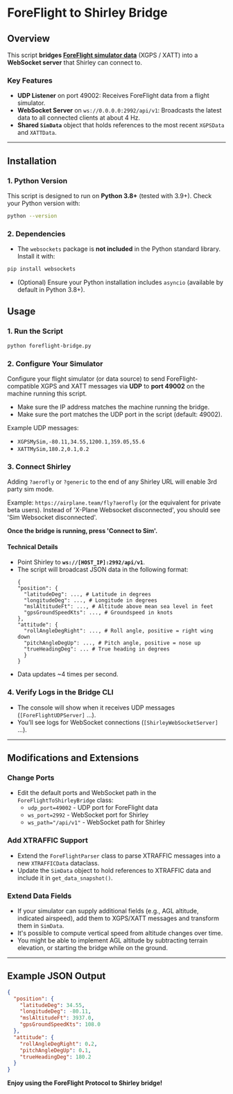 # ForeFlight to Shirley Bridge

## Overview

This script **bridges [ForeFlight simulator data](https://support.foreflight.com/hc/en-us/articles/204115005)**
(XGPS / XATT) into a **WebSocket server** that Shirley can connect to.

### Key Features

- **UDP Listener** on port 49002: Receives ForeFlight data from a flight simulator.
- **WebSocket Server** on `ws://0.0.0.0:2992/api/v1`: Broadcasts the latest data to all connected clients at about 4 Hz.
- **Shared `SimData`** object that holds references to the most recent `XGPSData` and `XATTData`.

---

## Installation

### 1. Python Version

This script is designed to run on **Python 3.8+** (tested with 3.9+). Check your Python version with:

```bash
python --version
```

### 2. Dependencies

- The `websockets` package is **not included** in the Python standard library. Install it with:

```bash
pip install websockets
```

- (Optional) Ensure your Python installation includes `asyncio` (available by default in Python 3.8+).

## Usage

### 1. Run the Script

```bash
python foreflight-bridge.py
```

### 2. Configure Your Simulator

Configure your flight simulator (or data source) to send ForeFlight-compatible XGPS and XATT messages via **UDP** to **port 49002** on the machine running this script.

- Make sure the IP address matches the machine running the bridge.
- Make sure the port matches the UDP port in the script (default: 49002).

Example UDP messages:

- `XGPSMySim,-80.11,34.55,1200.1,359.05,55.6`
- `XATTMySim,180.2,0.1,0.2`

### 3. Connect Shirley

Adding `?aerofly` or `?generic` to the end of any Shirley URL will enable 3rd party sim mode.

Example: `https://airplane.team/fly?aerofly` (or the equivalent for private beta users). Instead of 'X-Plane Websocket disconnected', you should see 'Sim Websocket disconnected'.

**Once the bridge is running, press 'Connect to Sim'.**

#### Technical Details

- Point Shirley to **`ws://[HOST_IP]:2992/api/v1`**.
- The script will broadcast JSON data in the following format:
  ```jsonc
  {
  "position": {
    "latitudeDeg": ..., # Latitude in degrees
    "longitudeDeg": ..., # Longitude in degrees
    "mslAltitudeFt": ..., # Altitude above mean sea level in feet
    "gpsGroundSpeedKts": ..., # Groundspeed in knots
  },
  "attitude": {
    "rollAngleDegRight": ..., # Roll angle, positive = right wing down
    "pitchAngleDegUp": ..., # Pitch angle, positive = nose up
    "trueHeadingDeg": ... # True heading in degrees
    }
  }
  ```
- Data updates ~4 times per second.

### 4. Verify Logs in the Bridge CLI

- The console will show when it receives UDP messages (`[ForeFlightUDPServer]` ...).
- You’ll see logs for WebSocket connections (`[ShirleyWebSocketServer]` ...).

---

## Modifications and Extensions

### Change Ports

- Edit the default ports and WebSocket path in the `ForeFlightToShirleyBridge` class:
  - `udp_port=49002` - UDP port for ForeFlight data
  - `ws_port=2992` - WebSocket port for Shirley
  - `ws_path="/api/v1"` - WebSocket path for Shirley

### Add XTRAFFIC Support

- Extend the `ForeFlightParser` class to parse XTRAFFIC messages into a new `XTRAFFICData` dataclass.
- Update the `SimData` object to hold references to XTRAFFIC data and include it in `get_data_snapshot()`.

### Extend Data Fields

- If your simulator can supply additional fields (e.g., AGL altitude, indicated airspeed), add them to XGPS/XATT messages and transform them in `SimData`.
- It's possible to compute vertical speed from altitude changes over time.
- You might be able to implement AGL altitude by subtracting terrain elevation, or starting the bridge while on the ground.

---

## Example JSON Output

```json
{
  "position": {
    "latitudeDeg": 34.55,
    "longitudeDeg": -80.11,
    "mslAltitudeFt": 3937.0,
    "gpsGroundSpeedKts": 108.0
  },
  "attitude": {
    "rollAngleDegRight": 0.2,
    "pitchAngleDegUp": 0.1,
    "trueHeadingDeg": 180.2
  }
}
```

**Enjoy using the ForeFlight Protocol to Shirley bridge!**

